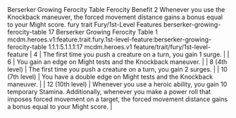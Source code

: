 <ability>
  <name>Berserker Growing Ferocity Table</name>
  <keywords>
    <keyword>Ferocity</keyword>
  </keywords>
  <type>Benefit</type>
  <distance>2</distance>
  <target>Whenever you use the Knockback maneuver, the forced movement distance gains a bonus equal to your Might score.</target>
  <metadata>
    <class>fury</class>
    <feature_type>trait</feature_type>
    <file_dpath>Fury/1st-Level Features</file_dpath>
    <item_id>berserker-growing-ferocity-table</item_id>
    <item_index>17</item_index>
    <item_name>Berserker Growing Ferocity Table</item_name>
    <level>1</level>
    <scc>mcdm.heroes.v1:feature.trait.fury.1st-level-feature:berserker-growing-ferocity-table</scc>
    <scdc>1.1.1:5.1.1.1:17</scdc>
    <source>mcdm.heroes.v1</source>
    <type>feature/trait/fury/1st-level-feature</type>
  </metadata>
  <effects>
    <effect type="mundane">| 4               | The first time you push a creature on a turn, you gain 1 surge.                                                                                                                                                                |
| 6               | You gain an edge on Might tests and the Knockback maneuver.                                                                                                                                                                    |
| 8 (4th level)   | The first time you push a creature on a turn, you gain 2 surges.                                                                                                                                                               |
| 10 (7th level)  | You have a double edge on Might tests and the Knockback maneuver.                                                                                                                                                              |
| 12 (10th level) | Whenever you use a heroic ability, you gain 10 temporary Stamina. Additionally, whenever you make a power roll that imposes forced movement on a target, the forced movement distance gains a bonus equal to your Might score. |</effect>
  </effects>
</ability>
